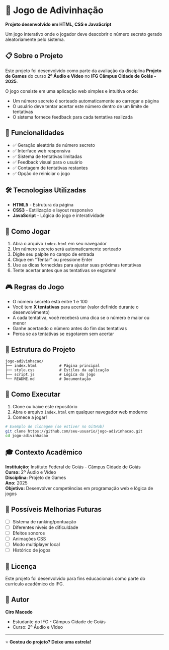 # 🎯 Jogo de Adivinhação

**Projeto desenvolvido em HTML, CSS e JavaScript**

Um jogo interativo onde o jogador deve descobrir o número secreto gerado aleatoriamente pelo sistema.

## 📋 Sobre o Projeto

Este projeto foi desenvolvido como parte da avaliação da disciplina **Projeto de Games** do curso **2º Áudio e Vídeo** no **IFG Câmpus Cidade de Goiás - 2025**.

O jogo consiste em uma aplicação web simples e intuitiva onde:
- Um número secreto é sorteado automaticamente ao carregar a página
- O usuário deve tentar acertar este número dentro de um limite de tentativas
- O sistema fornece feedback para cada tentativa realizada

## 🚀 Funcionalidades

- ✅ Geração aleatória de número secreto
- ✅ Interface web responsiva
- ✅ Sistema de tentativas limitadas
- ✅ Feedback visual para o usuário
- ✅ Contagem de tentativas restantes
- ✅ Opção de reiniciar o jogo

## 🛠️ Tecnologias Utilizadas

- **HTML5** - Estrutura da página
- **CSS3** - Estilização e layout responsivo
- **JavaScript** - Lógica do jogo e interatividade

## 📱 Como Jogar

1. Abra o arquivo `index.html` em seu navegador
2. Um número secreto será automaticamente sorteado
3. Digite seu palpite no campo de entrada
4. Clique em "Tentar" ou pressione Enter
5. Use as dicas fornecidas para ajustar suas próximas tentativas
6. Tente acertar antes que as tentativas se esgotem!

## 🎮 Regras do Jogo

- O número secreto está entre 1 e 100
- Você tem **X tentativas** para acertar (valor definido durante o desenvolvimento)
- A cada tentativa, você receberá uma dica se o número é maior ou menor
- Ganhe acertando o número antes do fim das tentativas
- Perca se as tentativas se esgotarem sem acertar

## 📁 Estrutura do Projeto

```
jogo-adivinhacao/
├── index.html          # Página principal
├── style.css           # Estilos da aplicação
├── script.js           # Lógica do jogo
└── README.md           # Documentação
```

## 🚀 Como Executar

1. Clone ou baixe este repositório
2. Abra o arquivo `index.html` em qualquer navegador web moderno
3. Comece a jogar!

```bash
# Exemplo de clonagem (se estiver no GitHub)
git clone https://github.com/seu-usuario/jogo-adivinhacao.git
cd jogo-adivinhacao
```

## 🎓 Contexto Acadêmico

**Instituição:** Instituto Federal de Goiás - Câmpus Cidade de Goiás  
**Curso:** 2º Áudio e Vídeo  
**Disciplina:** Projeto de Games  
**Ano:** 2025  
**Objetivo:** Desenvolver competências em programação web e lógica de jogos

## 🔧 Possíveis Melhorias Futuras

- [ ] Sistema de ranking/pontuação
- [ ] Diferentes níveis de dificuldade
- [ ] Efeitos sonoros
- [ ] Animações CSS
- [ ] Modo multiplayer local
- [ ] Histórico de jogos

## 📝 Licença

Este projeto foi desenvolvido para fins educacionais como parte do currículo acadêmico do IFG.

## 👤 Autor

**Ciro Macedo**
- Estudante do IFG - Câmpus Cidade de Goiás
- Curso: 2º Áudio e Vídeo

---

⭐ **Gostou do projeto? Deixe uma estrela!**
